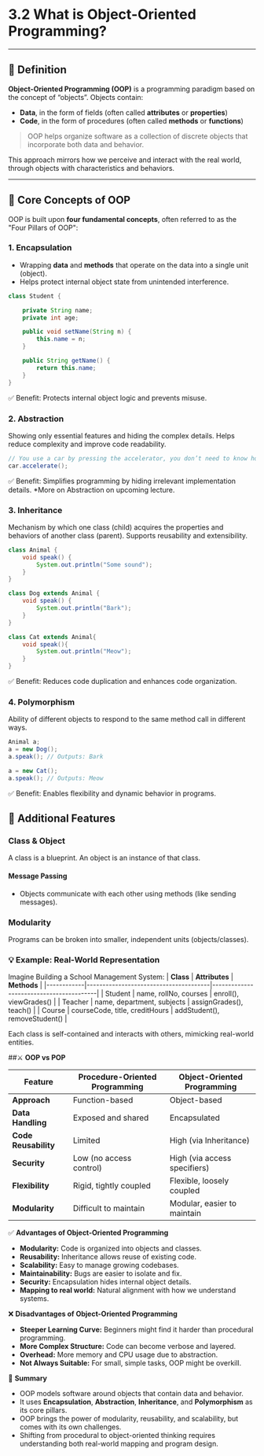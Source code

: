 # 3.2 What is Object-Oriented Programming?

---

## 📘 Definition

**Object-Oriented Programming (OOP)** is a programming paradigm based on the concept of “objects”. Objects contain:

- **Data**, in the form of fields (often called **attributes** or **properties**)
- **Code**, in the form of procedures (often called **methods** or **functions**)

> OOP helps organize software as a collection of discrete objects that incorporate both data and behavior.

This approach mirrors how we perceive and interact with the real world, through objects with characteristics and behaviors.

---

## 🧩 Core Concepts of OOP

OOP is built upon **four fundamental concepts**, often referred to as the "Four Pillars of OOP":

### 1. **Encapsulation**
- Wrapping **data** and **methods** that operate on the data into a single unit (object).
- Helps protect internal object state from unintended interference.

```java
class Student {

    private String name;
    private int age;

    public void setName(String n) {
        this.name = n; 
    }

    public String getName() { 
        return this.name; 
    }
}
```

✅ Benefit: Protects internal object logic and prevents misuse.

### 2. Abstraction
Showing only essential features and hiding the complex details.
Helps reduce complexity and improve code readability.

```java
// You use a car by pressing the accelerator, you don’t need to know how the engine works. So just calling the accelerate method words.
car.accelerate();
```
✅ Benefit: Simplifies programming by hiding irrelevant implementation details.
*More on Abstraction on upcoming lecture.

### 3. Inheritance
Mechanism by which one class (child) acquires the properties and behaviors of another class (parent).
Supports reusability and extensibility.
```java
class Animal {
    void speak() { 
        System.out.println("Some sound"); 
    }
}

class Dog extends Animal {
    void speak() { 
        System.out.println("Bark"); 
    }
}

class Cat extends Animal{
    void speak(){
        System.out.println("Meow");
    }
}
```
✅ Benefit: Reduces code duplication and enhances code organization.

### 4. Polymorphism
Ability of different objects to respond to the same method call in different ways.
```java
Animal a;
a = new Dog();
a.speak(); // Outputs: Bark

a = new Cat();
a.speak(); // Outputs: Meow
```
✅ Benefit: Enables flexibility and dynamic behavior in programs.

## 🌟 Additional Features

### Class & Object
A class is a blueprint.
An object is an instance of that class.

#### Message Passing
- Objects communicate with each other using methods (like sending messages).

### Modularity
 Programs can be broken into smaller, independent units (objects/classes).

### 💡 Example: Real-World Representation
Imagine Building a School Management System:
| **Class**  | **Attributes**                        | **Methods**                             |
|------------|---------------------------------------|-----------------------------------------|
| Student    | name, rollNo, courses                | enroll(), viewGrades()                 |
| Teacher    | name, department, subjects           | assignGrades(), teach()                |
| Course     | courseCode, title, creditHours       | addStudent(), removeStudent()          |

Each class is self-contained and interacts with others, mimicking real-world entities.

##⚔️ **OOP vs POP**

| **Feature**               | **Procedure-Oriented Programming**    | **Object-Oriented Programming**         |
|---------------------------|---------------------------------------|-----------------------------------------|
| **Approach**               | Function-based                       | Object-based                           |
| **Data Handling**          | Exposed and shared                   | Encapsulated                           |
| **Code Reusability**       | Limited                               | High (via Inheritance)                 |
| **Security**               | Low (no access control)              | High (via access specifiers)           |
| **Flexibility**            | Rigid, tightly coupled               | Flexible, loosely coupled              |
| **Modularity**             | Difficult to maintain                | Modular, easier to maintain            |

✅ **Advantages of Object-Oriented Programming**
- **Modularity:** Code is organized into objects and classes.
- **Reusability:** Inheritance allows reuse of existing code.
- **Scalability:** Easy to manage growing codebases.
- **Maintainability:** Bugs are easier to isolate and fix.
- **Security:** Encapsulation hides internal object details.
- **Mapping to real world:** Natural alignment with how we understand systems.

❌ **Disadvantages of Object-Oriented Programming**
- **Steeper Learning Curve:** Beginners might find it harder than procedural programming.
- **More Complex Structure:** Code can become verbose and layered.
- **Overhead:** More memory and CPU usage due to abstraction.
- **Not Always Suitable:** For small, simple tasks, OOP might be overkill.

🧠 **Summary**
- OOP models software around objects that contain data and behavior.
- It uses **Encapsulation**, **Abstraction**, **Inheritance**, and **Polymorphism** as its core pillars.
- OOP brings the power of modularity, reusability, and scalability, but comes with its own challenges.
- Shifting from procedural to object-oriented thinking requires understanding both real-world mapping and program design.

